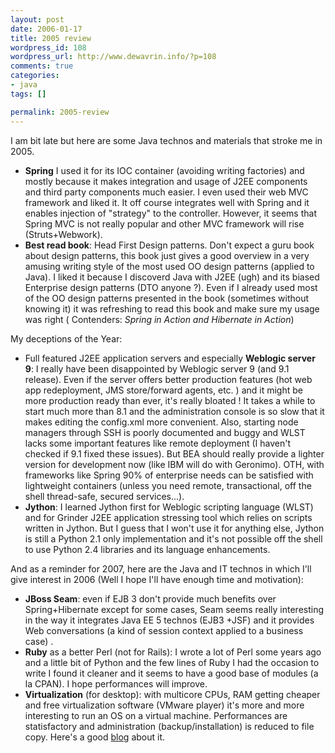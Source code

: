 ```yaml
--- 
layout: post
date: 2006-01-17
title: 2005 review
wordpress_id: 108
wordpress_url: http://www.dewavrin.info/?p=108
comments: true
categories: 
- java
tags: []

permalink: 2005-review
---
```


I am bit late but here are some Java technos and materials that stroke me in 2005.

- **Spring** I used it for its IOC container (avoiding writing factories) and mostly because it makes integration and usage of J2EE components and third party components much easier. I even used their web MVC framework and liked it. It off course integrates well with Spring and it enables injection of "strategy" to the controller. However, it seems that Spring MVC is not really popular and other MVC framework will rise (Struts+Webwork). 
- **Best read book**: Head First Design patterns.
Don't expect a guru book about design patterns, this book just gives a good overview in a very amusing writing style of the most used OO design patterns (applied to Java). I liked it because I discoverd Java with J2EE (ugh) and its biased Enterprise design patterns (DTO anyone ?). Even if I already used most of the OO design patterns presented in the book (sometimes without knowing it) it was refreshing to read this book and make sure my usage was right ( Contenders: _Spring in Action and Hibernate in Action_)


My deceptions of the Year:
- Full featured J2EE application servers and especially **Weblogic server 9**: I really have been disappointed by Weblogic server 9 (and 9.1 release). Even if the server offers better production features (hot web app redeployment, JMS store/forward agents, etc. ) and it might be more production ready than ever, it's really bloated ! It takes a while to start much more than 8.1 and the administration console is so slow that it makes editing the config.xml more convenient. Also, starting node managers through SSH is poorly documented and buggy  and WLST lacks some important features like remote deployment (I haven't checked if 9.1 fixed these issues).  But BEA should really provide a lighter version for development now (like IBM will do with Geronimo). OTH, with frameworks like Spring 90% of enterprise needs can be satisfied with lightweight containers (unless you need remote, transactional, off the shell thread-safe, secured services...).
- **Jython**: I learned Jython first for Weblogic scripting language (WLST) and for Grinder J2EE application stressing tool which relies on scripts written in Jython. But I guess that I won't use it for anything else, Jython is still a Python 2.1 only implementation and it's not possible off the shell to use Python 2.4 libraries and its language enhancements.

And as a reminder for 2007, here are the Java and IT technos in which I'll give interest in 2006 (Well I hope I'll have enough time and motivation):
- **JBoss Seam**: even if EJB 3 don't provide much benefits over Spring+Hibernate except for some cases, Seam seems really interesting in the way it integrates Java EE 5 technos (EJB3 +JSF) and it provides Web conversations (a kind of session context applied to a business case) . 
- **Ruby** as a better Perl (not for Rails): I wrote a lot of Perl some years ago and a little bit of Python and the few lines of Ruby I had the occasion to write I found it cleaner and it seems to have a good base of modules (a la CPAN). I hope performances will improve.
- **Virtualization** (for desktop): with multicore CPUs, RAM getting cheaper and free virtualization software (VMware player) it's more and more interesting to run an OS on a virtual machine. Performances are statisfactory and administration (backup/installation) is reduced to file copy. Here's a good [blog](http://www.virtualization.info) about it.

